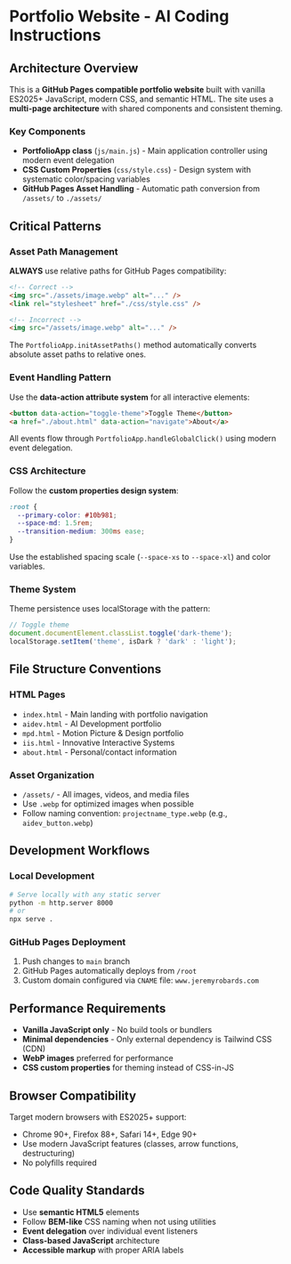# Portfolio Website - AI Coding Instructions

## Architecture Overview

This is a **GitHub Pages compatible portfolio website** built with vanilla
ES2025+ JavaScript, modern CSS, and semantic HTML. The site uses a **multi-page
architecture** with shared components and consistent theming.

### Key Components

- **PortfolioApp class** (`js/main.js`) - Main application controller using
  modern event delegation
- **CSS Custom Properties** (`css/style.css`) - Design system with systematic
  color/spacing variables
- **GitHub Pages Asset Handling** - Automatic path conversion from `/assets/` to
  `./assets/`

## Critical Patterns

### Asset Path Management

**ALWAYS** use relative paths for GitHub Pages compatibility:

```html
<!-- Correct -->
<img src="./assets/image.webp" alt="..." />
<link rel="stylesheet" href="./css/style.css" />

<!-- Incorrect -->
<img src="/assets/image.webp" alt="..." />
```

The `PortfolioApp.initAssetPaths()` method automatically converts absolute asset
paths to relative ones.

### Event Handling Pattern

Use the **data-action attribute system** for all interactive elements:

```html
<button data-action="toggle-theme">Toggle Theme</button>
<a href="./about.html" data-action="navigate">About</a>
```

All events flow through `PortfolioApp.handleGlobalClick()` using modern event
delegation.

### CSS Architecture

Follow the **custom properties design system**:

```css
:root {
  --primary-color: #10b981;
  --space-md: 1.5rem;
  --transition-medium: 300ms ease;
}
```

Use the established spacing scale (`--space-xs` to `--space-xl`) and color
variables.

### Theme System

Theme persistence uses localStorage with the pattern:

```javascript
// Toggle theme
document.documentElement.classList.toggle('dark-theme');
localStorage.setItem('theme', isDark ? 'dark' : 'light');
```

## File Structure Conventions

### HTML Pages

- `index.html` - Main landing with portfolio navigation
- `aidev.html` - AI Development portfolio
- `mpd.html` - Motion Picture & Design portfolio
- `iis.html` - Innovative Interactive Systems
- `about.html` - Personal/contact information

### Asset Organization

- `/assets/` - All images, videos, and media files
- Use `.webp` for optimized images when possible
- Follow naming convention: `projectname_type.webp` (e.g., `aidev_button.webp`)

## Development Workflows

### Local Development

```bash
# Serve locally with any static server
python -m http.server 8000
# or
npx serve .
```

### GitHub Pages Deployment

1. Push changes to `main` branch
2. GitHub Pages automatically deploys from `/root`
3. Custom domain configured via `CNAME` file: `www.jeremyrobards.com`

## Performance Requirements

- **Vanilla JavaScript only** - No build tools or bundlers
- **Minimal dependencies** - Only external dependency is Tailwind CSS (CDN)
- **WebP images** preferred for performance
- **CSS custom properties** for theming instead of CSS-in-JS

## Browser Compatibility

Target modern browsers with ES2025+ support:

- Chrome 90+, Firefox 88+, Safari 14+, Edge 90+
- Use modern JavaScript features (classes, arrow functions, destructuring)
- No polyfills required

## Code Quality Standards

- Use **semantic HTML5** elements
- Follow **BEM-like** CSS naming when not using utilities
- **Event delegation** over individual event listeners
- **Class-based JavaScript** architecture
- **Accessible markup** with proper ARIA labels
